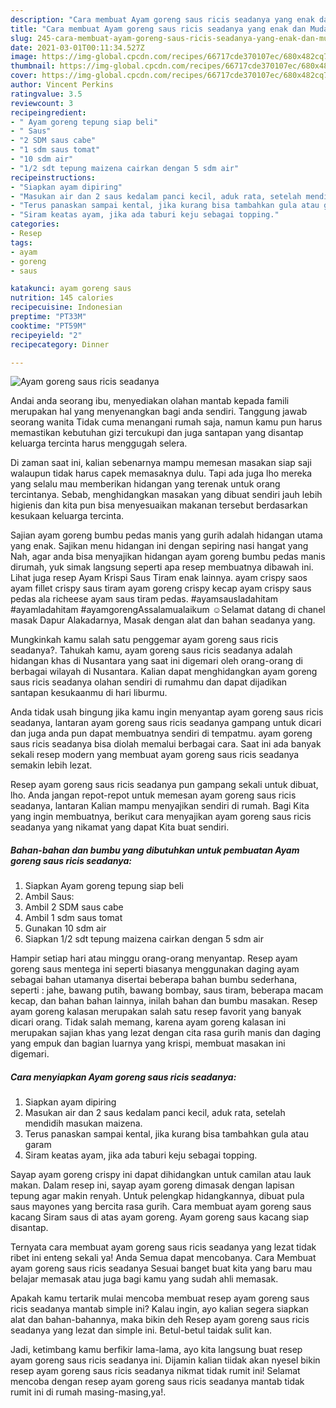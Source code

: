 ```yaml
---
description: "Cara membuat Ayam goreng saus ricis seadanya yang enak dan Mudah Dibuat"
title: "Cara membuat Ayam goreng saus ricis seadanya yang enak dan Mudah Dibuat"
slug: 245-cara-membuat-ayam-goreng-saus-ricis-seadanya-yang-enak-dan-mudah-dibuat
date: 2021-03-01T00:11:34.527Z
image: https://img-global.cpcdn.com/recipes/66717cde370107ec/680x482cq70/ayam-goreng-saus-ricis-seadanya-foto-resep-utama.jpg
thumbnail: https://img-global.cpcdn.com/recipes/66717cde370107ec/680x482cq70/ayam-goreng-saus-ricis-seadanya-foto-resep-utama.jpg
cover: https://img-global.cpcdn.com/recipes/66717cde370107ec/680x482cq70/ayam-goreng-saus-ricis-seadanya-foto-resep-utama.jpg
author: Vincent Perkins
ratingvalue: 3.5
reviewcount: 3
recipeingredient:
- " Ayam goreng tepung siap beli"
- " Saus"
- "2 SDM saus cabe"
- "1 sdm saus tomat"
- "10 sdm air"
- "1/2 sdt tepung maizena cairkan dengan 5 sdm air"
recipeinstructions:
- "Siapkan ayam dipiring"
- "Masukan air dan 2 saus kedalam panci kecil, aduk rata, setelah mendidih masukan maizena."
- "Terus panaskan sampai kental, jika kurang bisa tambahkan gula atau garam"
- "Siram keatas ayam, jika ada taburi keju sebagai topping."
categories:
- Resep
tags:
- ayam
- goreng
- saus

katakunci: ayam goreng saus 
nutrition: 145 calories
recipecuisine: Indonesian
preptime: "PT33M"
cooktime: "PT59M"
recipeyield: "2"
recipecategory: Dinner

---
```



![Ayam goreng saus ricis seadanya](https://img-global.cpcdn.com/recipes/66717cde370107ec/680x482cq70/ayam-goreng-saus-ricis-seadanya-foto-resep-utama.jpg)

Andai anda seorang ibu, menyediakan olahan mantab kepada famili merupakan hal yang menyenangkan bagi anda sendiri. Tanggung jawab seorang  wanita Tidak cuma menangani rumah saja, namun kamu pun harus memastikan kebutuhan gizi tercukupi dan juga santapan yang disantap keluarga tercinta harus menggugah selera.

Di zaman  saat ini, kalian sebenarnya mampu memesan masakan siap saji walaupun tidak harus capek memasaknya dulu. Tapi ada juga lho mereka yang selalu mau memberikan hidangan yang terenak untuk orang tercintanya. Sebab, menghidangkan masakan yang dibuat sendiri jauh lebih higienis dan kita pun bisa menyesuaikan makanan tersebut berdasarkan kesukaan keluarga tercinta. 

Sajian ayam goreng bumbu pedas manis yang gurih adalah hidangan utama yang enak. Sajikan menu hidangan ini dengan sepiring nasi hangat yang Nah, agar anda bisa menyajikan hidangan ayam goreng bumbu pedas manis dirumah, yuk simak langsung seperti apa resep membuatnya dibawah ini. Lihat juga resep Ayam Krispi Saus Tiram enak lainnya. ayam crispy saos ayam fillet crispy saus tiram ayam goreng crispy kecap ayam crispy saus pedas ala richeese ayam saus tiram pedas. #ayamsausladahitam #ayamladahitam #ayamgorengAssalamualaikum ☺Selamat datang di chanel masak Dapur Alakadarnya, Masak dengan alat dan bahan seadanya yang.

Mungkinkah kamu salah satu penggemar ayam goreng saus ricis seadanya?. Tahukah kamu, ayam goreng saus ricis seadanya adalah hidangan khas di Nusantara yang saat ini digemari oleh orang-orang di berbagai wilayah di Nusantara. Kalian dapat menghidangkan ayam goreng saus ricis seadanya olahan sendiri di rumahmu dan dapat dijadikan santapan kesukaanmu di hari liburmu.

Anda tidak usah bingung jika kamu ingin menyantap ayam goreng saus ricis seadanya, lantaran ayam goreng saus ricis seadanya gampang untuk dicari dan juga anda pun dapat membuatnya sendiri di tempatmu. ayam goreng saus ricis seadanya bisa diolah memalui berbagai cara. Saat ini ada banyak sekali resep modern yang membuat ayam goreng saus ricis seadanya semakin lebih lezat.

Resep ayam goreng saus ricis seadanya pun gampang sekali untuk dibuat, lho. Anda jangan repot-repot untuk memesan ayam goreng saus ricis seadanya, lantaran Kalian mampu menyajikan sendiri di rumah. Bagi Kita yang ingin membuatnya, berikut cara menyajikan ayam goreng saus ricis seadanya yang nikamat yang dapat Kita buat sendiri.

<!--inarticleads1-->

##### Bahan-bahan dan bumbu yang dibutuhkan untuk pembuatan Ayam goreng saus ricis seadanya:

1. Siapkan  Ayam goreng tepung siap beli
1. Ambil  Saus:
1. Ambil 2 SDM saus cabe
1. Ambil 1 sdm saus tomat
1. Gunakan 10 sdm air
1. Siapkan 1/2 sdt tepung maizena cairkan dengan 5 sdm air


Hampir setiap hari atau minggu orang-orang menyantap. Resep ayam goreng saus mentega ini seperti biasanya menggunakan daging ayam sebagai bahan utamanya disertai beberapa bahan bumbu sederhana, seperti : jahe, bawang putih, bawang bombay, saus tiram, beberapa macam kecap, dan bahan bahan lainnya, inilah bahan dan bumbu masakan. Resep ayam goreng kalasan merupakan salah satu resep favorit yang banyak dicari orang. Tidak salah memang, karena ayam goreng kalasan ini merupakan sajian khas yang lezat dengan cita rasa gurih manis dan daging yang empuk dan bagian luarnya yang krispi, membuat masakan ini digemari. 

<!--inarticleads2-->

##### Cara menyiapkan Ayam goreng saus ricis seadanya:

1. Siapkan ayam dipiring
1. Masukan air dan 2 saus kedalam panci kecil, aduk rata, setelah mendidih masukan maizena.
1. Terus panaskan sampai kental, jika kurang bisa tambahkan gula atau garam
1. Siram keatas ayam, jika ada taburi keju sebagai topping.


Sayap ayam goreng crispy ini dapat dihidangkan untuk camilan atau lauk makan. Dalam resep ini, sayap ayam goreng dimasak dengan lapisan tepung agar makin renyah. Untuk pelengkap hidangkannya, dibuat pula saus mayones yang bercita rasa gurih. Cara membuat ayam goreng saus kacang Siram saus di atas ayam goreng. Ayam goreng saus kacang siap disantap. 

Ternyata cara membuat ayam goreng saus ricis seadanya yang lezat tidak ribet ini enteng sekali ya! Anda Semua dapat mencobanya. Cara Membuat ayam goreng saus ricis seadanya Sesuai banget buat kita yang baru mau belajar memasak atau juga bagi kamu yang sudah ahli memasak.

Apakah kamu tertarik mulai mencoba membuat resep ayam goreng saus ricis seadanya mantab simple ini? Kalau ingin, ayo kalian segera siapkan alat dan bahan-bahannya, maka bikin deh Resep ayam goreng saus ricis seadanya yang lezat dan simple ini. Betul-betul taidak sulit kan. 

Jadi, ketimbang kamu berfikir lama-lama, ayo kita langsung buat resep ayam goreng saus ricis seadanya ini. Dijamin kalian tiidak akan nyesel bikin resep ayam goreng saus ricis seadanya nikmat tidak rumit ini! Selamat mencoba dengan resep ayam goreng saus ricis seadanya mantab tidak rumit ini di rumah masing-masing,ya!.


